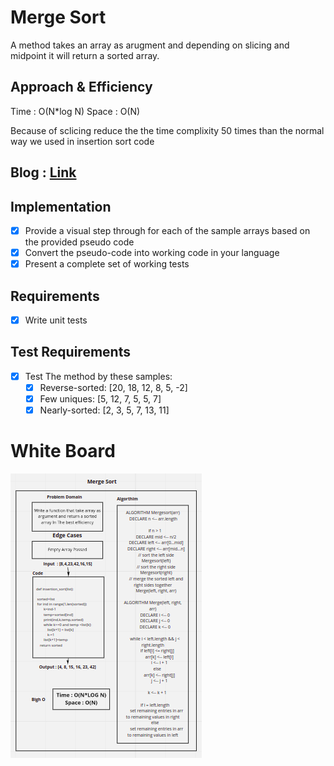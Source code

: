 # Merge Sort

<!-- Description of the challenge -->

A method takes an array as arugment and depending on slicing and midpoint it
will return a sorted array.

## Approach & Efficiency

<!-- What approach did you take? Discuss Why. What is the Big O space/time for this approach? -->

Time :  O(N*log N)
Space : O(N)

Because of sclicing reduce the the time complixity 50 times than the normal way we used in insertion sort code

## Blog : [Link](BLOG.md)

## Implementation

* [x] Provide a visual step through for each of the sample arrays based on the provided pseudo code
* [x] Convert the pseudo-code into working code in your language
* [x] Present a complete set of working tests

## Requirements

* [x] Write unit tests

## Test Requirements

* [x] Test The method by these samples:
    - [x] Reverse-sorted: [20, 18, 12, 8, 5, -2]
    - [x] Few uniques: [5, 12, 7, 5, 5, 7]
    - [x] Nearly-sorted: [2, 3, 5, 7, 13, 11]
# White Board

![Merg_Sort](/python/merge_sort/merge_sort.png)
